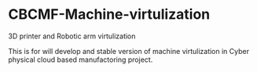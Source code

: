 # CBCMF-Machine-virtulization
3D printer and Robotic arm virtulization

This is for will develop and stable version of machine virtulization in Cyber physical cloud based manufactoring project.
